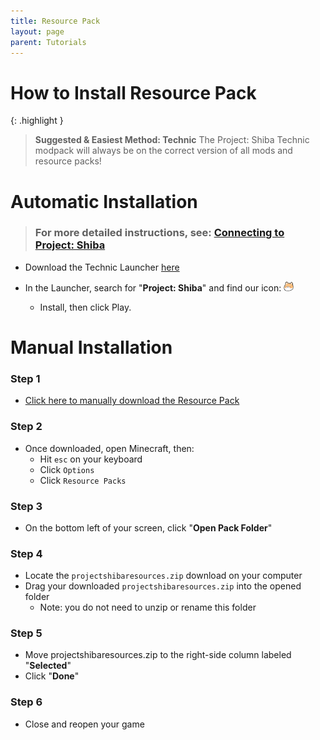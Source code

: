 ```yaml
---
title: Resource Pack
layout: page
parent: Tutorials
---
```


# How to Install Resource Pack

{: .highlight }
> **Suggested & Easiest Method: Technic**
> The Project: Shiba Technic modpack will always be on the correct version of all mods and resource packs!

# Automatic Installation

> ### For more detailed instructions, see: [Connecting to Project: Shiba](https://wiki.projectshiba.com/tutorials/connecting_to_the_server)

- Download the Technic Launcher [here](https://www.technicpack.net/download)

- In the Launcher, search for "**Project: Shiba**" and find our icon: <img src="/images/small_shiba_icon.png" width="16" height="16">

  - Install, then click Play.

# Manual Installation

### Step 1

- [Click here to manually download the Resource Pack](https://modpack.us-east-1.linodeobjects.com/projectshibaresources.zip)

### Step 2

- Once  downloaded, open Minecraft, then:
  - Hit `esc` on your keyboard
  - Click `Options` 
  - Click `Resource Packs`

### Step 3

- On the bottom left of your screen, click "**Open Pack Folder**"

### Step 4

- Locate the `projectshibaresources.zip` download on your computer
- Drag your downloaded `projectshibaresources.zip` into the opened folder
  - Note: you do not need to unzip or rename this folder

### Step 5

- Move projectshibaresources.zip to the right-side column labeled "**Selected**"
- Click "**Done**"

### Step 6

- Close and reopen your game 
